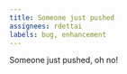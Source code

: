 ```yaml
---
title: Someone just pushed
assignees: rdettai
labels: bug, enhancement
---
```

Someone just pushed, oh no!
